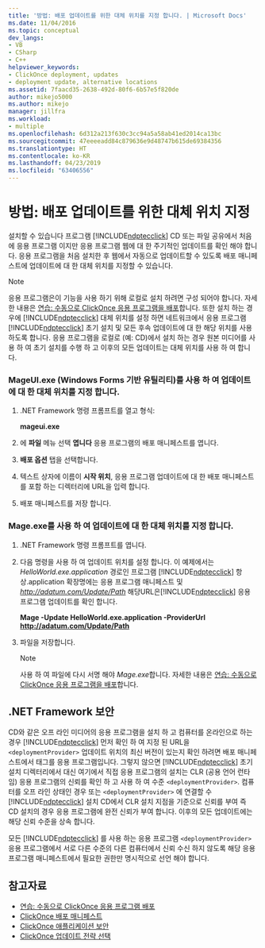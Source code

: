 ```yaml
---
title: '방법: 배포 업데이트를 위한 대체 위치를 지정 합니다. | Microsoft Docs'
ms.date: 11/04/2016
ms.topic: conceptual
dev_langs:
- VB
- CSharp
- C++
helpviewer_keywords:
- ClickOnce deployment, updates
- deployment update, alternative locations
ms.assetid: 7faacd35-2638-492d-80f6-6b57e5f820de
author: mikejo5000
ms.author: mikejo
manager: jillfra
ms.workload:
- multiple
ms.openlocfilehash: 6d312a213f630c3cc94a5a58ab41ed2014ca13bc
ms.sourcegitcommit: 47eeeeadd84c879636e9d48747b615de69384356
ms.translationtype: HT
ms.contentlocale: ko-KR
ms.lasthandoff: 04/23/2019
ms.locfileid: "63406556"
---
```

# <a name="how-to-specify-an-alternate-location-for-deployment-updates"></a>방법: 배포 업데이트를 위한 대체 위치 지정
설치할 수 있습니다 프로그램 [!INCLUDE[ndptecclick](../deployment/includes/ndptecclick_md.md)] CD 또는 파일 공유에서 처음에 응용 프로그램 이지만 응용 프로그램 웹에 대 한 주기적인 업데이트를 확인 해야 합니다. 응용 프로그램을 처음 설치한 후 웹에서 자동으로 업데이트할 수 있도록 배포 매니페스트에 업데이트에 대 한 대체 위치를 지정할 수 있습니다.

> [!NOTE]
> 응용 프로그램은이 기능을 사용 하기 위해 로컬로 설치 하려면 구성 되어야 합니다. 자세한 내용은 [연습: 수동으로 ClickOnce 응용 프로그램을 배포](../deployment/walkthrough-manually-deploying-a-clickonce-application.md)합니다. 또한 설치 하는 경우에 [!INCLUDE[ndptecclick](../deployment/includes/ndptecclick_md.md)] 대체 위치를 설정 하면 네트워크에서 응용 프로그램 [!INCLUDE[ndptecclick](../deployment/includes/ndptecclick_md.md)] 초기 설치 및 모든 후속 업데이트에 대 한 해당 위치를 사용 하도록 합니다. 응용 프로그램을 로컬로 (예: CD)에서 설치 하는 경우 원본 미디어를 사용 하 여 초기 설치를 수행 하 고 이후의 모든 업데이트는 대체 위치를 사용 하 여 합니다.

### <a name="specify-an-alternate-location-for-updates-by-using-mageuiexe-windows-forms-based-utility"></a>MageUI.exe (Windows Forms 기반 유틸리티)를 사용 하 여 업데이트에 대 한 대체 위치를 지정 합니다.

1. .NET Framework 명령 프롬프트를 열고 형식:

     **mageui.exe**

2. 에 **파일** 메뉴 선택 **엽니다** 응용 프로그램의 배포 매니페스트를 엽니다.

3. **배포 옵션** 탭을 선택합니다.

4. 텍스트 상자에 이름이 **시작 위치**, 응용 프로그램 업데이트에 대 한 배포 매니페스트를 포함 하는 디렉터리에 URL을 입력 합니다.

5. 배포 매니페스트를 저장 합니다.

### <a name="specify-an-alternate-location-for-updates-by-using-mageexe"></a>Mage.exe를 사용 하 여 업데이트에 대 한 대체 위치를 지정 합니다.

1. .NET Framework 명령 프롬프트를 엽니다.

2. 다음 명령을 사용 하 여 업데이트 위치를 설정 합니다. 이 예제에서는 *HelloWorld.exe.application* 경로인 프로그램 [!INCLUDE[ndptecclick](../deployment/includes/ndptecclick_md.md)] 항상.application 확장명에는 응용 프로그램 매니페스트 및 *<http://adatum.com/Update/Path>* 해당URL은[!INCLUDE[ndptecclick](../deployment/includes/ndptecclick_md.md)] 응용 프로그램 업데이트를 확인 합니다.

    **Mage -Update HelloWorld.exe.application -ProviderUrl http://adatum.com/Update/Path**

3. 파일을 저장합니다.

   > [!NOTE]
   > 사용 하 여 파일에 다시 서명 해야 *Mage.exe*합니다. 자세한 내용은 [연습: 수동으로 ClickOnce 응용 프로그램을 배포](../deployment/walkthrough-manually-deploying-a-clickonce-application.md)합니다.

## <a name="net-framework-security"></a>.NET Framework 보안
 CD와 같은 오프 라인 미디어의 응용 프로그램을 설치 하 고 컴퓨터를 온라인으로 하는 경우 [!INCLUDE[ndptecclick](../deployment/includes/ndptecclick_md.md)] 먼저 확인 하 여 지정 된 URL을 `<deploymentProvider>` 업데이트 위치의 최신 버전이 있는지 확인 하려면 배포 매니페스트에서 태그를 응용 프로그램입니다. 그렇지 않으면 [!INCLUDE[ndptecclick](../deployment/includes/ndptecclick_md.md)] 초기 설치 디렉터리에서 대신 여기에서 직접 응용 프로그램의 설치는 CLR (공용 언어 런타임) 응용 프로그램의 신뢰를 확인 하 고 사용 하 여 수준 `<deploymentProvider>`. 컴퓨터를 오프 라인 상태인 경우 또는 `<deploymentProvider>` 에 연결할 수 [!INCLUDE[ndptecclick](../deployment/includes/ndptecclick_md.md)] 설치 CD에서 CLR 설치 지점을 기준으로 신뢰를 부여 즉 CD 설치의 경우 응용 프로그램에 완전 신뢰가 부여 합니다. 이후의 모든 업데이트에는 해당 신뢰 수준을 상속 합니다.

 모든 [!INCLUDE[ndptecclick](../deployment/includes/ndptecclick_md.md)] 를 사용 하는 응용 프로그램 `<deploymentProvider>` 응용 프로그램에서 서로 다른 수준의 다른 컴퓨터에서 신뢰 수신 하지 않도록 해당 응용 프로그램 매니페스트에서 필요한 권한만 명시적으로 선언 해야 합니다.

## <a name="see-also"></a>참고자료
- [연습: 수동으로 ClickOnce 응용 프로그램 배포](../deployment/walkthrough-manually-deploying-a-clickonce-application.md)
- [ClickOnce 배포 매니페스트](../deployment/clickonce-deployment-manifest.md)
- [ClickOnce 애플리케이션 보안](../deployment/securing-clickonce-applications.md)
- [ClickOnce 업데이트 전략 선택](../deployment/choosing-a-clickonce-update-strategy.md)